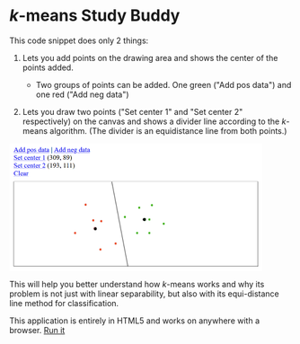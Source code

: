 # <i>k</i>-means Study Buddy

This code snippet does only 2 things:

1. Lets you add points on the drawing area and shows the center of the points added.
   - Two groups of points can be added. One green ("Add pos data") and one red ("Add neg data")
      
2. Lets you draw two points ("Set center 1" and "Set center 2" respectively) on the canvas and shows a divider line according to the <I>k</I>-means algorithm. (The divider is an equidistance line from both points.)

<img src="sample.png" width="450" align="center">


This will help you better understand how <i>k</i>-means works and why its problem is not just with linear separability, but also with its equi-distance line method for classification.

This application is entirely in HTML5 and works on anywhere with a browser. [Run it](https://kalngyk.github.io/kmeans_study_buddy.html)
